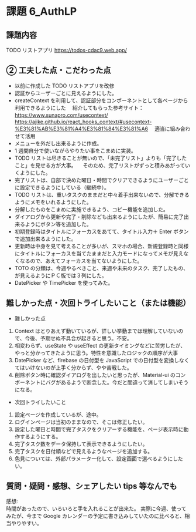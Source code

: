 # 課題 6_AuthLP

## 課題内容

TODO リストアプリ
https://todos-cdac9.web.app/

## ② 工夫した点・こだわった点

- 以前に作成した TODO リストアプリを改修
- 認証からユーザーごとに見えるようにした。
- createContext を利用して、認証部分をコンポーネントとして各ページから利用できるようにした
  　紹介してもらった参考サイト：
  　　https://www.sunapro.com/usecontext/
  　　https://ajike.github.io/react_hooks_context/#usecontext-%E3%81%AB%E3%81%A4%E3%81%84%E3%81%A6
  　適当に組み合わせて活用
- メニューを外だし出来るように作成。
- 1 週間自分で使いながらやりたい事をこまめに実装。
- TODO リストは尽きることが無いので、「未完了リスト」よりも「完了したこと」を見せる方が大事。
  　そのため、完了リストがずっと積みあがっていくようにした。
- 完了リストは、自部で決めた曜日・時間でクリアできるようにユーザーごとに設定できるようにしている（継続中）。
- TODO リストは、重いタスクのままだと中々着手出来ないので、分解できるようにメモをいれるようにした。
- 分解したものをこまめに実施できるよう、コピー機能を追加した。
- ダイアログから更新や完了・削除なども出来るようにしたが、簡易に完了出来るようにボタン等を追加した。
- 初期登録時はタイトルにフォーカスをあてて、タイトル入力＋ Enter ボタンで追加出来るようにした。
- 更新時は中身を見て考えることが多いが、スマホの場合、新規登録時と同様にタイトルにフォーカスを当てたままだと入力モードになってメモが見えなくなるので、あえてフォーカスを当てないようにした。
- TOTO の分類は、今週やるべきこと、来週や未来のタスク、完了したもの、が見えるようにＰＣ版では３列にした。
- DatePicker や TimePicker を使ってみた。

## 難しかった点・次回トライしたいこと（または機能）

- 難しかった点

1. Context はとりあえず動いているが、詳しい挙動までは理解していないので、今後、予期せぬ不具合が起きると思う。不安。
1. 相変わらず、useState や useEffect の更新タイミングなどに苦労したが、やっと分かってきたように思う。特性を意識したロジックの順序が大事
1. DatePicker など、firebase の日付型を JavaScript での日付型を変換しなくてはいけないのが上手く分からず、やや苦戦した。
1. 削除ボタン時に確認ダイアログを出したいと思ったが、Material-ui のコンポーネントにバグがあるようで断念した。今だと間違って消してしまいそうになる。

- 次回トライしたいこと

1. 設定ページを作成しているが、途中。
1. ログインページは当初のままなので、そこは修正したい。
1. 設定した曜日と時間で完了タスクをクリアーする機能を、ページ表示時に動作するようにする。
1. 完了タスク数をデータ保持して表示できるようにしたい。
1. 完了タスクを日付順などで見えるようなページを追加する。
1. 色見については、外部パラメーター化して、設定画面で選べるようにしたい。

## 質問・疑問・感想、シェアしたい tips 等なんでも

感想:  
時間があったので、いろいろと手を入れることが出来た。
実際に今週、使ってみたが、今まで Google カレンダーの予定に書き込みしていたのに比べると、相当やりやすい。
